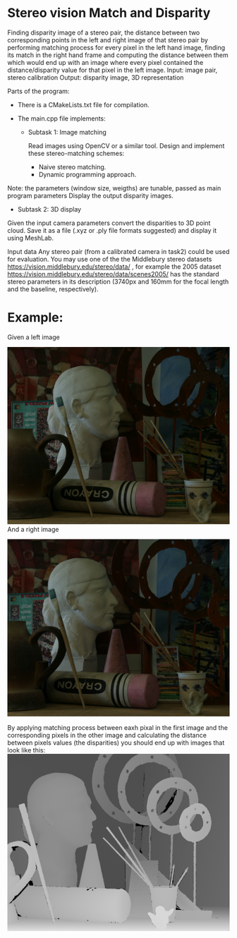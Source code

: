 # Stereo vision Match and Disparity

Finding disparity image of a stereo pair, the distance between two corresponding points in the left and right image of that stereo pair by performing  matching process for every pixel in the left hand image, finding its match in the right hand frame and computing the distance between them which would end up with an image where every pixel contained the distance/disparity value for that pixel in the left image.
Input: image pair, stereo calibration
Output: disparity image, 3D representation

Parts of the program:
- There is a CMakeLists.txt file for compilation.
- The main.cpp file implements:

  - Subtask 1: Image matching

    Read images using OpenCV or a similar tool.
    Design and implement these stereo-matching schemes:
    - Naive stereo matching.
    - Dynamic programming approach.

Note: the parameters (window size, weigths) are tunable, passed as main program parameters
Display the output disparity images.


  - Subtask 2: 3D display

  Given the input camera parameters convert the disparities to 3D point cloud. 
  Save it as a file (.xyz or .ply file formats suggested) and display it using MeshLab.


Input data
Any stereo pair (from a calibrated camera in task2) could be used for evaluation.
You may use one of the the Middlebury stereo datasets https://vision.middlebury.edu/stereo/data/ , for example the 2005 dataset https://vision.middlebury.edu/stereo/data/scenes2005/ has the standard stereo parameters in its description (3740px and 160mm for the focal length and the baseline, respectively). 



# Example: 


Given a left image


![plot](https://github.com/SaraFattouh/Stereo-vision-Match-and-disparity/blob/main/view0.png) 
And a right image

![plot](https://github.com/SaraFattouh/Stereo-vision-Match-and-disparity/blob/main/view1.png)


By applying matching process between eaxh pixal in the first image and the corresponding pixels in the other image and calculating the distance between pixels values (the disparities) you should end up with images that look like this:
![plot](https://github.com/SaraFattouh/Stereo-vision-Match-and-disparity/blob/main/disp.png)


